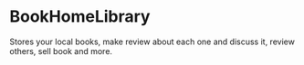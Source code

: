 # BookHomeLibrary
Stores your local books, make review about each one and discuss it, review others, sell book and more.
